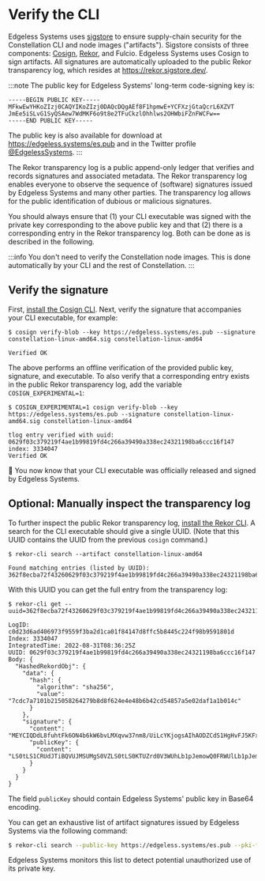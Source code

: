 # Verify the CLI

Edgeless Systems uses [sigstore](https://www.sigstore.dev/) to ensure supply-chain security for the Constellation CLI and node images ("artifacts"). Sigstore consists of three components: [Cosign](https://docs.sigstore.dev/cosign/overview), [Rekor](https://docs.sigstore.dev/rekor/overview), and Fulcio. Edgeless Systems uses Cosign to sign artifacts. All signatures are automatically uploaded to the public Rekor transparency log, which resides at https://rekor.sigstore.dev/. 

:::note
The public key for Edgeless Systems' long-term code-signing key is:
```
-----BEGIN PUBLIC KEY-----
MFkwEwYHKoZIzj0CAQYIKoZIzj0DAQcDQgAEf8F1hpmwE+YCFXzjGtaQcrL6XZVT
JmEe5iSLvG1SyQSAew7WdMKF6o9t8e2TFuCkzlOhhlws2OHWbiFZnFWCFw==
-----END PUBLIC KEY-----
```
The public key is also available for download at https://edgeless.systems/es.pub and in the Twitter profile [@EdgelessSystems](https://twitter.com/EdgelessSystems).
:::

The Rekor transparency log is a public append-only ledger that verifies and records signatures and associated metadata. The Rekor transparency log enables everyone to observe the sequence of (software) signatures issued by Edgeless Systems and many other parties. The transparency log allows for the public identification of dubious or malicious signatures. 

You should always ensure that (1) your CLI executable was signed with the private key corresponding to the above public key and that (2) there is a corresponding entry in the Rekor transparency log. Both can be done as is described in the following.

:::info
You don't need to verify the Constellation node images. This is done automatically by your CLI and the rest of Constellation. 
:::

## Verify the signature

First, [install the Cosign CLI](https://docs.sigstore.dev/cosign/installation). Next, verify the signature that accompanies your CLI executable, for example:

```shell-session
$ cosign verify-blob --key https://edgeless.systems/es.pub --signature constellation-linux-amd64.sig constellation-linux-amd64

Verified OK
```

The above performs an offline verification of the provided public key, signature, and executable. To also verify that a corresponding entry exists in the public Rekor transparency log, add the variable `COSIGN_EXPERIMENTAL=1`:

```shell-session
$ COSIGN_EXPERIMENTAL=1 cosign verify-blob --key https://edgeless.systems/es.pub --signature constellation-linux-amd64.sig constellation-linux-amd64

tlog entry verified with uuid: 0629f03c379219f4ae1b99819fd4c266a39490a338ec24321198ba6ccc16f147 index: 3334047
Verified OK
```

🏁 You now know that your CLI executable was officially released and signed by Edgeless Systems.

## Optional: Manually inspect the transparency log

To further inspect the public Rekor transparency log, [install the Rekor CLI](https://docs.sigstore.dev/rekor/installation). A search for the CLI executable  should give a single UUID. (Note that this UUID contains the UUID from the previous `cosign` command.) 

```shell-session
$ rekor-cli search --artifact constellation-linux-amd64

Found matching entries (listed by UUID):
362f8ecba72f43260629f03c379219f4ae1b99819fd4c266a39490a338ec24321198ba6ccc16f147
```

With this UUID you can get the full entry from the transparency log:

```shell-session
$ rekor-cli get --uuid=362f8ecba72f43260629f03c379219f4ae1b99819fd4c266a39490a338ec24321198ba6ccc16f147

LogID: c0d23d6ad406973f9559f3ba2d1ca01f84147d8ffc5b8445c224f98b9591801d
Index: 3334047
IntegratedTime: 2022-08-31T08:36:25Z
UUID: 0629f03c379219f4ae1b99819fd4c266a39490a338ec24321198ba6ccc16f147
Body: {
  "HashedRekordObj": {
    "data": {
      "hash": {
        "algorithm": "sha256",
        "value": "7cdc7a7101b215058264279b8d8f624e4e48b6b42cd54857a5e02daf1a1b014c"
      }
    },
    "signature": {
      "content": "MEYCIQDdL8fuhtFk6ON4b6kW6bvLMXqvw37nm8/UiLcYKjogsAIhAODZCdS1HgHvFJ5KFxT1JZzRN2wPdn3HZsiP0+3q6zsL",
      "publicKey": {
        "content": "LS0tLS1CRUdJTiBQVUJMSUMgS0VZLS0tLS0KTUZrd0V3WUhLb1pJemowQ0FRWUlLb1pJemowREFRY0RRZ0FFZjhGMWhwbXdFK1lDRlh6akd0YVFjckw2WFpWVApKbUVlNWlTTHZHMVN5UVNBZXc3V2RNS0Y2bzl0OGUyVEZ1Q2t6bE9oaGx3czJPSFdiaUZabkZXQ0Z3PT0KLS0tLS1FTkQgUFVCTElDIEtFWS0tLS0tCg=="
      }
    }
  }
}
```
The field `publicKey` should contain Edgeless Systems' public key in Base64 encoding. 

You can get an exhaustive list of artifact signatures issued by Edgeless Systems via the following command: 

```bash
$ rekor-cli search --public-key https://edgeless.systems/es.pub --pki-format x509
```

Edgeless Systems monitors this list to detect potential unauthorized use of its private key.
